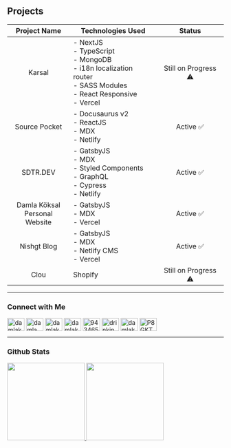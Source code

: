 ## Projects

|           Project Name           | Technologies Used                                                                                                       |        Status       |
|:--------------------------------:|-------------------------------------------------------------------------------------------------------------------------|:-------------------:|
|              Karsal              | - NextJS<br>- TypeScript<br>- MongoDB<br>- i18n localization router<br>- SASS Modules<br>- React Responsive<br>- Vercel | Still on Progress ⚠️ |
|           Source Pocket          | - Docusaurus v2<br>- ReactJS<br>- MDX<br>- Netlify                                                                     |       Active ✅      |
|             SDTR.DEV             | - GatsbyJS<br>- MDX<br>- Styled Components<br>- GraphQL<br>- Cypress<br>- Netlify                                       |       Active ✅      |
| Damla Köksal<br>Personal Website | - GatsbyJS<br>- MDX<br>- Vercel                                                                                         |       Active ✅      |
|            Nishgt Blog           | - GatsbyJS<br>- MDX<br>- Netlify CMS<br>- Vercel                                                                        |       Active ✅      |
|               Clou               | Shopify                                                                                                                 | Still on Progress ⚠️ |

---

<h3>Connect with Me</h3>
<a href="https://codepen.io/damlakoksal" target="blank"><img align="center" src="https://cdn.jsdelivr.net/npm/simple-icons@3.0.1/icons/codepen.svg" alt="damlakoksal" height="30" width="40" /></a>
<a href="https://dev.to/damla" target="blank"><img align="center" src="https://cdn.jsdelivr.net/npm/simple-icons@3.0.1/icons/dev-dot-to.svg" alt="damla" height="30" width="40" /></a>
<a href="https://twitter.com/damlakoksal" target="blank"><img align="center" src="https://cdn.jsdelivr.net/npm/simple-icons@3.0.1/icons/twitter.svg" alt="damlakoksal" height="30" width="40" /></a>
<a href="https://linkedin.com/in/damlakoksal" target="blank"><img align="center" src="https://cdn.jsdelivr.net/npm/simple-icons@3.0.1/icons/linkedin.svg" alt="damlakoksal" height="30" width="40" /></a>
<a href="https://stackoverflow.com/users/9434655" target="blank"><img align="center" src="https://cdn.jsdelivr.net/npm/simple-icons@3.0.1/icons/stackoverflow.svg" alt="9434655" height="30" width="40" /></a>
<a href="https://instagram.com/drinkingmyjava" target="blank"><img align="center" src="https://cdn.jsdelivr.net/npm/simple-icons@3.0.1/icons/instagram.svg" alt="drinkingmyjava" height="30" width="40" /></a>
<a href="https://www.hackerrank.com/damlakoksal" target="blank"><img align="center" src="https://cdn.jsdelivr.net/npm/simple-icons@3.0.1/icons/hackerrank.svg" alt="damlakoksal" height="30" width="40" /></a>
<a href="https://discord.gg/P8GKTFp" target="blank"><img align="center" src="https://cdn.jsdelivr.net/npm/simple-icons@3.0.1/icons/discord.svg" alt="P8GKTFp" height="30" width="40" /></a>

---

<h3>Github Stats</h3>
<a href="https://github.com/damla">
  <img height="180em" src="https://github-readme-stats-eight-theta.vercel.app/api?username=damla&show_icons=true&theme=algolia&include_all_commits=true&count_private=true"/>
  <img height="180em" src="https://github-readme-stats-eight-theta.vercel.app/api/top-langs/?username=damla&layout=compact&langs_count=10&theme=algolia"/>
</a>
